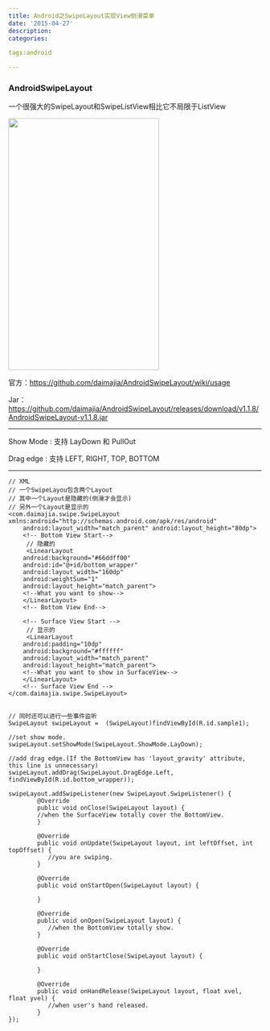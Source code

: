 ```yaml
---
title: Android之SwipeLayout实现View侧滑菜单
date: '2015-04-27'
description:
categories:

tags:android

---
```


>

### AndroidSwipeLayout

>

一个很强大的SwipeLayout和SwipeListView相比它不局限于ListView

>

<img src="{{urls.media}}/Android之SwipeLayout实现View侧滑菜单/swipelayout.gif" alt="" width="300" height="500">

>

官方：https://github.com/daimajia/AndroidSwipeLayout/wiki/usage

>

Jar：https://github.com/daimajia/AndroidSwipeLayout/releases/download/v1.1.8/AndroidSwipeLayout-v1.1.8.jar

>

---

>

Show Mode : 支持 LayDown 和 PullOut

>

Drag edge : 支持 LEFT, RIGHT, TOP, BOTTOM

>

---

>

	// XML
	// 一个SwipeLayou包含两个Layout
	// 其中一个Layout是隐藏的(侧滑才会显示)
	// 另外一个Layout是显示的
	<com.daimajia.swipe.SwipeLayout xmlns:android="http://schemas.android.com/apk/res/android"
	    android:layout_width="match_parent" android:layout_height="80dp">
	    <!-- Bottom View Start-->	
	     // 隐藏的
	     <LinearLayout
		android:background="#66ddff00"
		android:id="@+id/bottom_wrapper"
		android:layout_width="160dp"
		android:weightSum="1"
		android:layout_height="match_parent">
		<!--What you want to show-->
	    </LinearLayout>
	    <!-- Bottom View End-->

	    <!-- Surface View Start -->
	     // 显示的 
	     <LinearLayout
		android:padding="10dp"
		android:background="#ffffff"
		android:layout_width="match_parent"
		android:layout_height="match_parent">
		<!--What you want to show in SurfaceView-->
	    </LinearLayout>
	    <!-- Surface View End -->
	</com.daimajia.swipe.SwipeLayout>


	// 同时还可以进行一些事件监听
	SwipeLayout swipeLayout =  (SwipeLayout)findViewById(R.id.sample1);

	//set show mode.
	swipeLayout.setShowMode(SwipeLayout.ShowMode.LayDown);

	//add drag edge.(If the BottomView has 'layout_gravity' attribute, this line is unnecessary)
	swipeLayout.addDrag(SwipeLayout.DragEdge.Left, findViewById(R.id.bottom_wrapper));

	swipeLayout.addSwipeListener(new SwipeLayout.SwipeListener() {
		    @Override
		    public void onClose(SwipeLayout layout) {
			//when the SurfaceView totally cover the BottomView.
		    }

		    @Override
		    public void onUpdate(SwipeLayout layout, int leftOffset, int topOffset) {
		       //you are swiping.
		    }

		    @Override
		    public void onStartOpen(SwipeLayout layout) {

		    }

		    @Override
		    public void onOpen(SwipeLayout layout) {
		       //when the BottomView totally show.
		    }

		    @Override
		    public void onStartClose(SwipeLayout layout) {

		    }

		    @Override
		    public void onHandRelease(SwipeLayout layout, float xvel, float yvel) {
		       //when user's hand released.
		    }
	});

